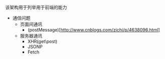 该架构用于列举用于前端的能力

- 通信问题
	- 页面间通讯
		- (postMessage)[http://www.cnblogs.com/zichi/p/4638096.html]
	- 服务器通讯
		- XHR(get\post)
		- JSONP
		- Fetch
